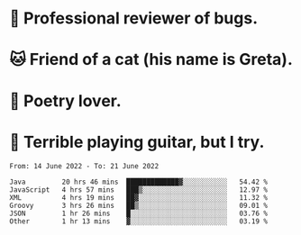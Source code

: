 # 🐛 Professional reviewer of bugs.
# 🐱 Friend of a cat (his name is Greta).
# 📜 Poetry lover.
# 🎸 Terrible playing guitar, but I try.

<!--START_SECTION:waka-->

```text
From: 14 June 2022 - To: 21 June 2022

Java         20 hrs 46 mins  █████████████▓░░░░░░░░░░░   54.42 %
JavaScript   4 hrs 57 mins   ███▒░░░░░░░░░░░░░░░░░░░░░   12.97 %
XML          4 hrs 19 mins   ██▓░░░░░░░░░░░░░░░░░░░░░░   11.32 %
Groovy       3 hrs 26 mins   ██▒░░░░░░░░░░░░░░░░░░░░░░   09.01 %
JSON         1 hr 26 mins    █░░░░░░░░░░░░░░░░░░░░░░░░   03.76 %
Other        1 hr 13 mins    ▓░░░░░░░░░░░░░░░░░░░░░░░░   03.19 %
```

<!--END_SECTION:waka-->
